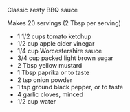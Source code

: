 Classic zesty BBQ sauce

Makes 20 servings (2 Tbsp per serving)

- 1 1/2 cups tomato ketchup
- 1/2 cup apple cider vinegar
- 1/4 cup Worcestershire sauce
- 3/4 cup packed light brown sugar
- 2 Tbsp yellow mustard
- 1 Tbsp paprika or to taste
- 2 tsp onion powder
- 1 tsp ground black pepper, or to taste
- 4 garlic cloves, minced
- 1/2 cup water
